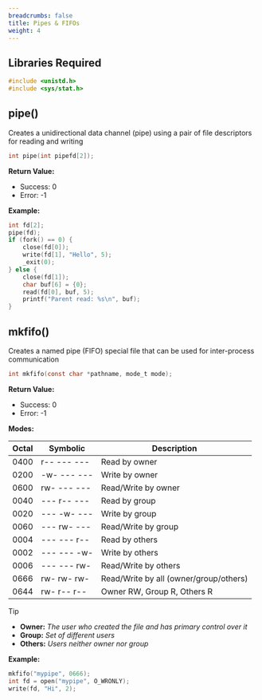 ```yaml
---
breadcrumbs: false
title: Pipes & FIFOs
weight: 4
---
```

## Libraries Required
```c
#include <unistd.h>
#include <sys/stat.h>
```

## pipe()
Creates a unidirectional data channel (pipe) using a pair of file descriptors for reading and writing
```c
int pipe(int pipefd[2]);
```
**Return Value:**
* Success: 0
* Error: -1

**Example:**
```c
int fd[2];
pipe(fd);
if (fork() == 0) {
    close(fd[0]);
    write(fd[1], "Hello", 5);
    _exit(0);
} else {
    close(fd[1]);
    char buf[6] = {0};
    read(fd[0], buf, 5);
    printf("Parent read: %s\n", buf);
}
```

## mkfifo()
Creates a named pipe (FIFO) special file that can be used for inter-process communication
```c
int mkfifo(const char *pathname, mode_t mode);
```
**Return Value:**
* Success: 0
* Error: -1

**Modes:**

| Octal | Symbolic    | Description                            |
| ----- | ----------- | -------------------------------------- |
| 0400  | r-- --- --- | Read by owner                          |
| 0200  | -w- --- --- | Write by owner                         |
| 0600  | rw- --- --- | Read/Write by owner                    |
| 0040  | --- r-- --- | Read by group                          |
| 0020  | --- -w- --- | Write by group                         |
| 0060  | --- rw- --- | Read/Write by group                    |
| 0004  | --- --- r-- | Read by others                         |
| 0002  | --- --- -w- | Write by others                        |
| 0006  | --- --- rw- | Read/Write by others                   |
| 0666  | rw- rw- rw- | Read/Write by all (owner/group/others) |
| 0644  | rw- r-- r-- | Owner RW, Group R, Others R            |

> [!TIP]
> - **Owner:** *The user who created the file and has primary control over it*
> - **Group:** *Set of different users*
> - **Others:** *Users neither owner nor group*


**Example:**
```c
mkfifo("mypipe", 0666);
int fd = open("mypipe", O_WRONLY);
write(fd, "Hi", 2);
```

